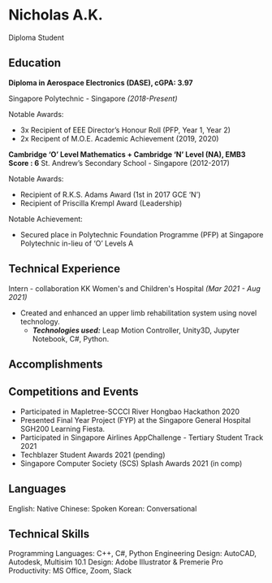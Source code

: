 # Nicholas A.K.
Diploma Student
## Education

**Diploma in Aerospace Electronics (DASE), cGPA: 3.97**

Singapore Polytechnic - Singapore *(2018-Present)*

Notable Awards:
 - 3x Recipient of EEE Director’s Honour Roll (PFP, Year 1, Year 2)
 - 2x Recipent of M.O.E. Academic Achievement (2019, 2020)

**Cambridge ‘O’ Level Mathematics +
Cambridge ‘N’ Level (NA), EMB3 Score : 6**
St. Andrew’s Secondary School - Singapore (2012-2017)

Notable Awards:
 - Recipient of R.K.S. Adams Award (1st in 2017 GCE ‘N’)
 - Recipient of Priscilla Krempl Award (Leadership)

Notable Achievement: 
 - Secured place in Polytechnic Foundation Programme (PFP) at Singapore Polytechnic in-lieu of ‘O’ Levels A

## Technical Experience
Intern - collaboration KK Women's and Children's Hospital *(Mar 2021 - Aug 2021)* 
 - Created and enhanced an upper limb rehabilitation system using novel technology.
	 - ***Technologies used:*** Leap Motion Controller, Unity3D, Jupyter Notebook, C#, Python.

## Accomplishments



## Competitions and Events
 - Participated in Mapletree-SCCCI River Hongbao Hackathon 2020
 - Presented Final Year Project (FYP) at the Singapore General Hospital SGH200 Learning Fiesta.
 - Participated in Singapore Airlines AppChallenge - Tertiary Student Track 2021 
 - Techblazer Student Awards 2021 (pending)
 - Singapore Computer Society (SCS) Splash Awards 2021 (in comp)

## Languages
English: Native
Chinese: Spoken
Korean: Conversational

## Technical Skills
Programming Languages: C++, C#, Python
Engineering Design: AutoCAD, Autodesk, Multisim 10.1
Design: Adobe Illustrator & Premerie Pro
Productivity: MS Office, Zoom,  Slack


<!--stackedit_data:
eyJoaXN0b3J5IjpbMzkyODk0NzA1LDEwNDYzNjk4ODMsNTc0Mz
Q0OTUzLC0xNjc3NjIzODQzLC0xNjM2NjkzMjU5LDQ0NDUwOTUz
NCwtMzMzMTc4MzQ3LC0xMzM5NjE5Mzc2XX0=
-->